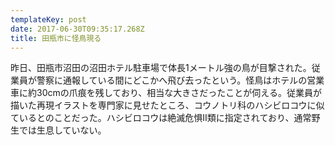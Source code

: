```yaml
---
templateKey: post
date: 2017-06-30T09:35:17.268Z
title: 田瓶市に怪鳥現る
---
```

昨日、田瓶市沼田の沼田ホテル駐車場で体長1メートル強の鳥が目撃された。従業員が警察に通報している間にどこかへ飛び去ったという。怪鳥はホテルの営業車に約30cmの爪痕を残しており、相当な大きさだったことが伺える。従業員が描いた再現イラストを専門家に見せたところ、コウノトリ科のハシビロコウに似ているとのことだった。ハシビロコウは絶滅危惧II類に指定されており、通常野生では生息していない。